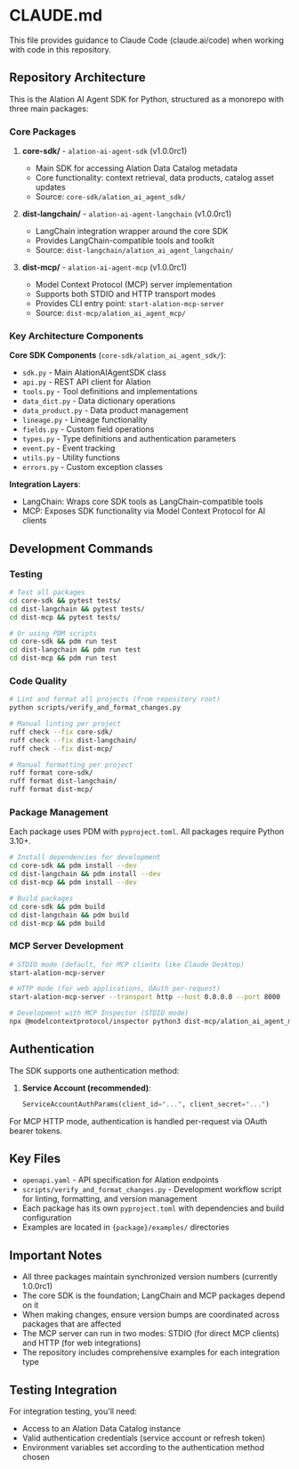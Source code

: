# CLAUDE.md

This file provides guidance to Claude Code (claude.ai/code) when working with code in this repository.

## Repository Architecture

This is the Alation AI Agent SDK for Python, structured as a monorepo with three main packages:

### Core Packages

1. **core-sdk/** - `alation-ai-agent-sdk` (v1.0.0rc1)
   - Main SDK for accessing Alation Data Catalog metadata
   - Core functionality: context retrieval, data products, catalog asset updates
   - Source: `core-sdk/alation_ai_agent_sdk/`

2. **dist-langchain/** - `alation-ai-agent-langchain` (v1.0.0rc1)
   - LangChain integration wrapper around the core SDK
   - Provides LangChain-compatible tools and toolkit
   - Source: `dist-langchain/alation_ai_agent_langchain/`

3. **dist-mcp/** - `alation-ai-agent-mcp` (v1.0.0rc1)
   - Model Context Protocol (MCP) server implementation
   - Supports both STDIO and HTTP transport modes
   - Provides CLI entry point: `start-alation-mcp-server`
   - Source: `dist-mcp/alation_ai_agent_mcp/`

### Key Architecture Components

**Core SDK Components** (`core-sdk/alation_ai_agent_sdk/`):
- `sdk.py` - Main AlationAIAgentSDK class
- `api.py` - REST API client for Alation
- `tools.py` - Tool definitions and implementations
- `data_dict.py` - Data dictionary operations
- `data_product.py` - Data product management
- `lineage.py` - Lineage functionality
- `fields.py` - Custom field operations
- `types.py` - Type definitions and authentication parameters
- `event.py` - Event tracking
- `utils.py` - Utility functions
- `errors.py` - Custom exception classes

**Integration Layers**:
- LangChain: Wraps core SDK tools as LangChain-compatible tools
- MCP: Exposes SDK functionality via Model Context Protocol for AI clients

## Development Commands

### Testing
```bash
# Test all packages
cd core-sdk && pytest tests/
cd dist-langchain && pytest tests/
cd dist-mcp && pytest tests/

# Or using PDM scripts
cd core-sdk && pdm run test
cd dist-langchain && pdm run test
cd dist-mcp && pdm run test
```

### Code Quality
```bash
# Lint and format all projects (from repository root)
python scripts/verify_and_format_changes.py

# Manual linting per project
ruff check --fix core-sdk/
ruff check --fix dist-langchain/
ruff check --fix dist-mcp/

# Manual formatting per project
ruff format core-sdk/
ruff format dist-langchain/
ruff format dist-mcp/
```

### Package Management
Each package uses PDM with `pyproject.toml`. All packages require Python 3.10+.

```bash
# Install dependencies for development
cd core-sdk && pdm install --dev
cd dist-langchain && pdm install --dev
cd dist-mcp && pdm install --dev

# Build packages
cd core-sdk && pdm build
cd dist-langchain && pdm build
cd dist-mcp && pdm build
```

### MCP Server Development
```bash
# STDIO mode (default, for MCP clients like Claude Desktop)
start-alation-mcp-server

# HTTP mode (for web applications, OAuth per-request)
start-alation-mcp-server --transport http --host 0.0.0.0 --port 8000

# Development with MCP Inspector (STDIO mode)
npx @modelcontextprotocol/inspector python3 dist-mcp/alation_ai_agent_mcp/server.py
```

## Authentication

The SDK supports one authentication method:

1. **Service Account (recommended)**:
   ```python
   ServiceAccountAuthParams(client_id="...", client_secret="...")
   ```

For MCP HTTP mode, authentication is handled per-request via OAuth bearer tokens.

## Key Files

- `openapi.yaml` - API specification for Alation endpoints
- `scripts/verify_and_format_changes.py` - Development workflow script for linting, formatting, and version management
- Each package has its own `pyproject.toml` with dependencies and build configuration
- Examples are located in `{package}/examples/` directories

## Important Notes

- All three packages maintain synchronized version numbers (currently 1.0.0rc1)
- The core SDK is the foundation; LangChain and MCP packages depend on it
- When making changes, ensure version bumps are coordinated across packages that are affected
- The MCP server can run in two modes: STDIO (for direct MCP clients) and HTTP (for web integrations)
- The repository includes comprehensive examples for each integration type

## Testing Integration

For integration testing, you'll need:
- Access to an Alation Data Catalog instance
- Valid authentication credentials (service account or refresh token)
- Environment variables set according to the authentication method chosen